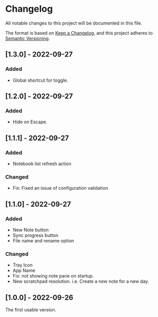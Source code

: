 # Changelog
All notable changes to this project will be documented in this file.

The format is based on [Keep a Changelog](https://keepachangelog.com/en/1.0.0/),
and this project adheres to [Semantic Versioning](https://semver.org/spec/v2.0.0.html).

## [1.3.0] - 2022-09-27
### Added
- Global shortcut for toggle.

## [1.2.0] - 2022-09-27
### Added
- Hide on Escape.

## [1.1.1] - 2022-09-27
### Added
- Notebook list refresh action
### Changed
- Fix: Fixed an issue of configuration validation

## [1.1.0] - 2022-09-27
### Added
- New Note button
- Sync progress button
- File name and rename option

### Changed
- Tray Icon
- App Name
- Fix: not showing note pane on startup.
- New scratchpad resolution. i.e. Create a new note for a new day.

## [1.0.0] - 2022-09-26
The first usable version.